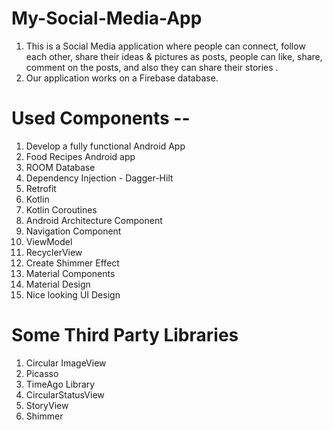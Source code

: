 # My-Social-Media-App
1. This is a Social Media application where people can connect, follow each other, share their ideas & pictures as posts, people can like, share, comment on the posts, and also they can share their stories .
2. Our application works on a Firebase database.

# Used Components --
1. Develop a fully functional Android App
2. Food Recipes Android app
3. ROOM Database
4. Dependency Injection - Dagger-Hilt
5. Retrofit
6. Kotlin
7. Kotlin Coroutines
8. Android Architecture Component
9. Navigation Component
10. ViewModel
11. RecyclerView
12. Create Shimmer Effect
13. Material Components
14. Material Design
15. Nice looking UI Design

# Some Third Party Libraries
1. Circular ImageView
2. Picasso
3. TimeAgo Library
4. CircularStatusView
5. StoryView
6. Shimmer
